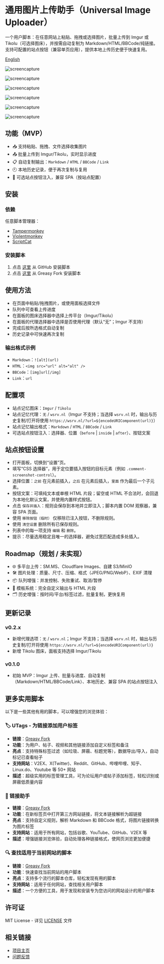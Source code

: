 # 通用图片上传助手（Universal Image Uploader）

一个用户脚本：在任意网站上粘贴、拖拽或选择图片，批量上传到 Imgur 或 Tikolu（可选择图床），并按需自动复制为 Markdown/HTML/BBCode/纯链接。支持可配置的站点按钮（兼容单页应用），提供本地上传历史便于快速复用。

[English](https://github.com/utags/userscripts/blob/main/universal-image-uploader/README.md)

![screencapture](https://raw.githubusercontent.com/utags/userscripts/main/assets/2025-10-22-21-23-13.png)

![screencapture](https://raw.githubusercontent.com/utags/userscripts/main/assets/2025-10-22-21-12-14.png)

![screencapture](https://raw.githubusercontent.com/utags/userscripts/main/assets/2025-10-22-21-08-06.png)

![screencapture](https://raw.githubusercontent.com/utags/userscripts/main/assets/2025-10-22-21-06-32.png)

![screencapture](https://raw.githubusercontent.com/utags/userscripts/main/assets/2025-10-22-21-09-00.png)

![screencapture](https://raw.githubusercontent.com/utags/userscripts/main/assets/2025-10-22-21-09-33.png)

## 功能（MVP）

- 📥 支持粘贴、拖拽、文件选择收集图片
- 📤 批量上传到 Imgur/Tikolu，实时显示进度
- 📋 自动复制输出：`Markdown` / `HTML` / `BBCode` / `Link`
- 🕘 本地历史记录，便于再次复制与复用
- 🔘 可选站点按钮注入，兼容 SPA（按站点配置）

## 安装

### 依赖

任意脚本管理器：

- [Tampermonkey](https://www.tampermonkey.net/)
- [Violentmonkey](https://violentmonkey.github.io/)
- [ScriptCat](https://scriptcat.org/)

### 安装脚本

1. 点击 [这里](https://github.com/utags/userscripts/raw/main/universal-image-uploader/universal-image-uploader.user.js) 从 GitHub 安装脚本
2. 点击 [这里](https://greasyfork.org/zh-CN/scripts/553341-universal-image-uploader) 从 Greasy Fork 安装脚本

## 使用方法

- 在页面中粘贴/拖拽图片，或使用面板选择文件
- 队列中可查看上传进度
- 在面板的图床选择器中选择上传平台（Imgur/Tikolu）
- 在面板的代理选择器中选择是否使用代理（默认“无”；Imgur 不支持）
- 完成后按所选格式自动复制
- 历史记录中可快速再次复制

### 输出格式示例

- `Markdown`：`![alt](url)`
- `HTML`：`<img src="url" alt="alt" />`
- `BBCode`：`[img]url[/img]`
- `Link`：`url`

## 配置项

- 站点记忆图床：`Imgur` / `Tikolu`
- 站点记忆代理：`无` / `wsrv.nl`（Imgur 不支持；当选择 `wsrv.nl` 时，输出与历史复制/打开将使用 `https://wsrv.nl/?url=${encodeURIComponent(url)}`）
- 站点记忆输出格式：`Markdown` / `HTML` / `BBCode` / `Link`
- 可选站点按钮注入：选择器、位置（`before` | `inside` | `after`）、按钮文案

## 站点按钮设置

- 打开面板，切换到“设置”页。
- 填写“CSS 选择器”，用于定位要插入按钮的目标元素（例如 `.comment-screenshot-control`）。
- 选择位置：`之前` 在元素前插入，`之后` 在元素后插入，`里面` 作为最后一个子元素。
- 按钮文案：可填纯文本或单根 HTML 片段；留空或 HTML 不合法时，会回退为本地化默认文案，并使用内置样式按钮。
- 点击 `保存并插入`：规则会保存到本地并立即注入；脚本内置 DOM 观察器，兼容 SPA 页面。
- 使用 `移除按钮（临时）` 仅移除已注入按钮，不删除规则。
- 使用 `清空设置` 删除所有已保存规则。
- 列表中的每一项支持 `编辑` 和 `删除`。
- 提示：尽量选用稳定且唯一的选择器，避免过宽匹配造成多处插入。

## Roadmap（规划 / 未实现）

- 🌐 多平台上传：SM.MS、Cloudflare Images、自建 S3/MinIO
- 🛠 图片处理：质量、尺寸、压缩、格式（JPEG/PNG/WebP）、EXIF 清理
- 📦 队列增强：并发控制、失败重试、取消/暂停
- 🧩 模板系统：完全自定义输出与 HTML 片段
- 🗂 历史增强：按时间/平台/标签过滤，批量复制，更快复用

## 更新记录

### v0.2.x

- 新增代理选项：`无` / `wsrv.nl`；Imgur 不支持；当选择 `wsrv.nl` 时，输出与历史复制/打开将使用 `https://wsrv.nl/?url=${encodeURIComponent(url)}`
- 新增 Tikolu 图床，面板支持选择 Imgur/Tikolu

### v0.1.0

- 初始 MVP：Imgur 上传、批量与进度、自动复制（Markdown/HTML/BBCode/Link）、本地历史、兼容 SPA 的站点按钮注入

## 更多实用脚本

以下是一些其他有用的脚本，可以增强您的浏览体验：

### 🏷️ UTags - 为链接添加用户标签

- **链接**：[Greasy Fork](https://greasyfork.org/zh-CN/scripts/460718-utags-add-usertags-to-links)
- **功能**：为用户、帖子、视频和其他链接添加自定义标签和备注
- **亮点**：支持特殊标签过滤（如垃圾、屏蔽、标题党等），数据导出/导入，自动标记已查看帖子
- **支持网站**：V2EX、X(Twitter)、Reddit、GitHub、哔哩哔哩、知乎、Linux.do、Youtube 等 50+ 网站
- **描述**：超级实用的标签管理工具，可为论坛用户或帖子添加标签，轻松识别或屏蔽低质量内容

### 🔗 链接助手

- **链接**：[Greasy Fork](https://greasyfork.org/zh-CN/scripts/464541-links-helper)
- **功能**：在新标签页中打开第三方网站链接，将文本链接解析为超链接
- **亮点**：支持自定义规则，解析 Markdown 和 BBCode 格式，将图片链接转换为图片标签
- **支持网站**：适用于所有网站，包括谷歌、YouTube、GitHub、V2EX 等
- **描述**：增强链接浏览体验，自动处理各种链接格式，使网页浏览更加便捷

### 🔍 查找适用于当前网站的脚本

- **链接**：[Greasy Fork](https://greasyfork.org/zh-CN/scripts/550659-find-scripts-for-this-site)
- **功能**：快速查找当前网站的用户脚本
- **亮点**：支持多个流行的脚本仓库，轻松发现有用的脚本
- **支持网站**：适用于任何网站，查找相关用户脚本
- **描述**：一个方便的工具，用于发现和安装专为您访问的网站设计的用户脚本

## 许可证

MIT License - 详见 [LICENSE](https://github.com/utags/userscripts/blob/main/LICENSE) 文件

## 相关链接

- [项目主页](https://github.com/utags/userscripts)
- [问题反馈](https://github.com/utags/userscripts/issues)
